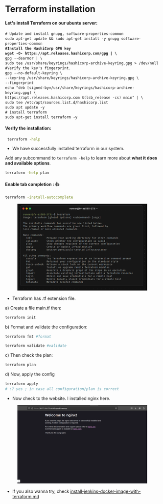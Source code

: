 # Terraform installation

#### Let's install **Terraform** on our ubuntu server:&#x20;

<pre class="language-bash"><code class="lang-bash"># Update and install gnupg, software-properties-common
sudo apt-get update &#x26;&#x26; sudo apt-get install -y gnupg software-properties-common
<strong>#Install the HashiCorp GPG key
</strong><strong>wget -O- https://apt.releases.hashicorp.com/gpg | \
</strong>gpg --dearmor | \
sudo tee /usr/share/keyrings/hashicorp-archive-keyring.gpg > /dev/null
#Verify the key's fingerprint.
gpg --no-default-keyring \
--keyring /usr/share/keyrings/hashicorp-archive-keyring.gpg \
--fingerprint
echo "deb [signed-by=/usr/share/keyrings/hashicorp-archive-keyring.gpg] \
https://apt.releases.hashicorp.com $(lsb_release -cs) main" | \
sudo tee /etc/apt/sources.list.d/hashicorp.list
sudo apt update -y
# install terraform
sudo apt-get install terraform -y
</code></pre>

#### Verify the installation:&#x20;

```sh
 terraform -help
```

* We have successfully installed terraform in our system.&#x20;

Add any subcommand to `terraform -help` to learn more about **what it does and available options**.

```bash
terraform -help plan
```

#### &#x20;<a href="#enable-tab-completion" id="enable-tab-completion"></a>

#### Enable tab completion :  :thumbsup: <a href="#enable-tab-completion" id="enable-tab-completion"></a>

```bash
terraform -install-autocomplete
```

<figure><img src="../.gitbook/assets/image (181).png" alt=""><figcaption></figcaption></figure>

* Terraform has .tf extension file.&#x20;

a) Create a file main.tf then:&#x20;

```bash
terraform init
```

b) Format and validate the configuration:&#x20;

```bash
terraform fmt #format
```

```bash
terraform validate #validate
```

c) Then check the plan:&#x20;

```bash
terraform plan
```

d) Now, apply the config

```bash
terraform apply 
# :? yes ; in case all configuration/plan is correct
```

* Now check to the website. I installed nginx here.

<figure><img src="../.gitbook/assets/image (96).png" alt=""><figcaption></figcaption></figure>

* &#x20;If you also wanna try, check [install-jenkins-docker-image-with-terraform.md](install-jenkins-docker-image-with-terraform.md "mention")

